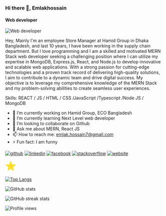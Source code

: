 ### Hi there 👋, Emlakhossain
#### Web developer
![Web developer](https://media.licdn.com/dms/image/D5616AQHEX-J27QjGKQ/profile-displaybackgroundimage-shrink_350_1400/0/1694850819943?e=1700092800&v=beta&t=yIshrpehGeUeE0TghtAVsGizEhd4wVIn-tC0Bt7IF4g)

Hey, Mainly I'm an employee Store Manager at Hamid Group in Dhaka Bangladesh, and last 10 years, I have been working in the supply chain department. But I love programming and I am a skilled and motivated MERN Stack web developer seeking a challenging position where I can utilize my expertise in MongoDB, Express.js, React, and Node.js to develop innovative and scalable web applications. With a strong passion for cutting-edge technologies and a proven track record of delivering high-quality solutions, I aim to contribute to a dynamic team and drive digital success. My objective is to leverage my comprehensive knowledge of the MERN Stack and my problem-solving abilities to create seamless user experiences.


Skills:  REACT / JS / HTML / CSS /JavaScript /Typescript /Node JS / MongoDB

- 🔭 I’m currently working on Hamid Group, ECO Bangladesh 
- 🌱 I’m currently learning Next Level web developer 
- 👯 I’m looking to collaborate on Github 
- 💬 Ask me about MERN, React JS 
- 📫 How to reach me: emlak.hossain7@gmail.com 
- ⚡ Fun fact: I am funny 


[<img src='https://cdn.jsdelivr.net/npm/simple-icons@3.0.1/icons/github.svg' alt='github' height='40'>](https://github.com/Emlakhossain)  [<img src='https://cdn.jsdelivr.net/npm/simple-icons@3.0.1/icons/linkedin.svg' alt='linkedin' height='40'>](https://www.linkedin.com/in/https://www.linkedin.com/in/emlak-hossain//)  [<img src='https://cdn.jsdelivr.net/npm/simple-icons@3.0.1/icons/facebook.svg' alt='facebook' height='40'>](https://www.facebook.com/https://www.facebook.com/imran.ahmed.M12)  [<img src='https://cdn.jsdelivr.net/npm/simple-icons@3.0.1/icons/stackoverflow.svg' alt='stackoverflow' height='40'>](https://stackoverflow.com/users/18446183)  [<img src='https://cdn.jsdelivr.net/npm/simple-icons@3.0.1/icons/icloud.svg' alt='website' height='40'>](https://beautiful-bunny-1ed09d.netlify.app/)  

<a href='https://stars.github.com/'><img src='https://raw.githubusercontent.com/acervenky/animated-github-badges/master/assets/starbadge.gif' width='35' height='35'></a> 

[![Top Langs](https://github-readme-stats.vercel.app/api/top-langs/?username=Emlakhossain)](https://github.com/anuraghazra/github-readme-stats)

![GitHub stats](https://github-readme-stats.vercel.app/api?username=Emlakhossain&show_icons=true)  

![GitHub streak stats](https://streak-stats.demolab.com/?user=Emlakhossain)  

![Profile views](https://gpvc.arturio.dev/Emlakhossain)  
